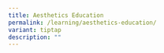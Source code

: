 ```yaml
---
title: Aesthetics Education
permalink: /learning/aesthetics-education/
variant: tiptap
description: ""
---
```

<p></p>